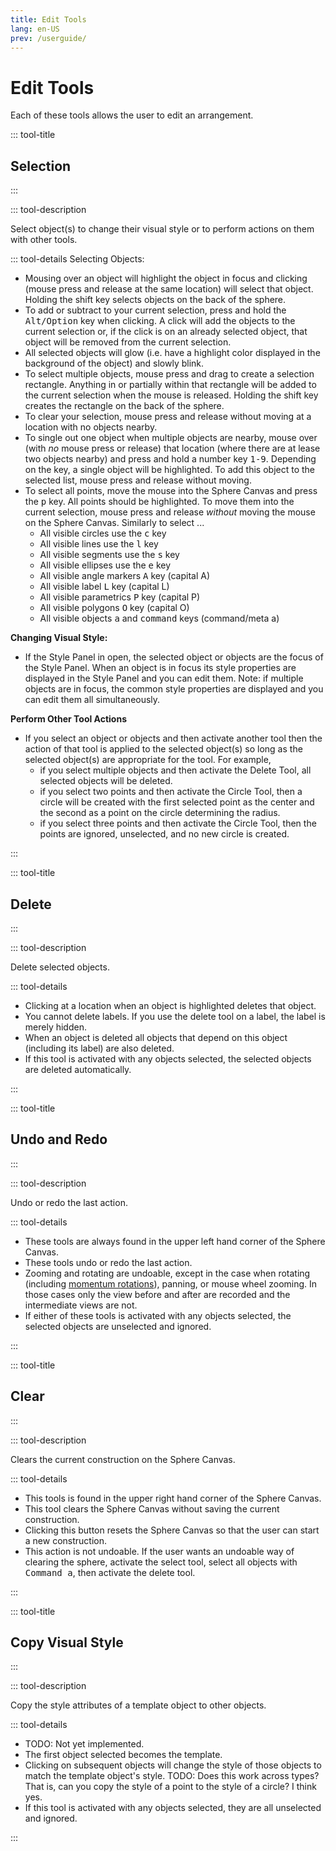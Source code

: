 ```yaml
---
title: Edit Tools
lang: en-US
prev: /userguide/
---
```


# Edit Tools

Each of these tools allows the user to edit an arrangement.

::: tool-title

## Selection <IconBase icon-name="select" />

:::

::: tool-description

Select object(s) to change their visual style or to perform actions on them with other tools.

::: tool-details Selecting Objects:

- Mousing over an object will highlight the object in focus and clicking (mouse press and release at the same location) will select that object. Holding the shift key selects objects on the back of the sphere.
- To add or subtract to your current selection, press and hold the <kbd>Alt/Option</kbd> key when clicking. A click will add the objects to the current selection or, if the click is on an already selected object, that object will be removed from the current selection.
- All selected objects will glow (i.e. have a highlight color displayed in the background of the object) and slowly blink.
- To select multiple objects, mouse press and drag to create a selection rectangle. Anything in or partially within that rectangle will be added to the current selection when the mouse is released. Holding the shift key creates the rectangle on the back of the sphere.
- To clear your selection, mouse press and release without moving at a location with no objects nearby.
- To single out one object when multiple objects are nearby, mouse over (with _no_ mouse press or release) that location (where there are at lease two objects nearby) and press and hold a number key <kbd>1-9</kbd>. Depending on the key, a single object will be highlighted. To add this object to the selected list, mouse press and release without moving.
- To select all points, move the mouse into the Sphere Canvas and press the <kbd>p</kbd> key. All points should be highlighted. To move them into the current selection, mouse press and release _without_ moving the mouse on the Sphere Canvas. Similarly to select ...
  - All visible circles use the <kbd>c</kbd> key
  - All visible lines use the <kbd>l</kbd> key
  - All visible segments use the <kbd>s</kbd> key
  - All visible ellipses use the <kbd>e</kbd> key
  - All visible angle markers <kbd>A</kbd> key (capital A)
  - All visible label <kbd>L</kbd> key (capital L)
  - All visible parametrics <kbd>P</kbd> key (capital P)
  - All visible polygons <kbd>O</kbd> key (capital O)
  - All visible objects <kbd>a</kbd> and <kbd>command</kbd> keys (command/meta a)

**Changing Visual Style:**

- If the Style Panel in open, the selected object or objects are the focus of the Style Panel. When an object is in focus its style properties are displayed in the Style Panel and you can edit them. Note: if multiple objects are in focus, the common style properties are displayed and you can edit them all simultaneously.

**Perform Other Tool Actions**

- If you select an object or objects and then activate another tool then the action of that tool is applied to the selected object(s) so long as the selected object(s) are appropriate for the tool. For example,
  - if you select multiple objects and then activate the Delete Tool, all selected objects will be deleted.
  - if you select two points and then activate the Circle Tool, then a circle will be created with the first selected point as the center and the second as a point on the circle determining the radius.
  - if you select three points and then activate the Circle Tool, then the points are ignored, unselected, and no new circle is created.

:::

::: tool-title

## Delete <IconBase icon-name="delete" />

:::

::: tool-description

Delete selected objects.

::: tool-details

- Clicking at a location when an object is highlighted deletes that object.
- You cannot delete labels. If you use the delete tool on a label, the label is merely hidden.
- When an object is deleted all objects that depend on this object (including its label) are also deleted.
- If this tool is activated with any objects selected, the selected objects are deleted automatically.

:::

::: tool-title

## Undo <IconBase icon-name="undo" /> and Redo <IconBase icon-name="redo" />

:::

::: tool-description

Undo or redo the last action.

::: tool-details

- These tools are always found in the upper left hand corner of the Sphere Canvas.
- These tools undo or redo the last action.
- Zooming and rotating are undoable, except in the case when rotating (including [momentum rotations](/userguide/titlebar.html#global-settings)), panning, or mouse wheel zooming. In those cases only the view before and after are recorded and the intermediate views are not.
- If either of these tools is activated with any objects selected, the selected objects are unselected and ignored.

:::

::: tool-title

## Clear <IconBase icon-name="clearConstruction" />

:::

::: tool-description

Clears the current construction on the Sphere Canvas.

::: tool-details

- This tools is found in the upper right hand corner of the Sphere Canvas.
- This tool clears the Sphere Canvas without saving the current construction.
- Clicking this button resets the Sphere Canvas so that the user can start a new construction.
- This action is not undoable. If the user wants an undoable way of clearing the sphere, activate the select tool, select all objects with <kbd>Command a</kbd>, then activate the delete tool.

:::

::: tool-title

## Copy Visual Style

:::

::: tool-description

Copy the style attributes of a template object to other objects.

::: tool-details

- TODO: Not yet implemented.
- The first object selected becomes the template.
- Clicking on subsequent objects will change the style of those objects to match the template object's style. TODO: Does this work across types? That is, can you copy the style of a point to the style of a circle? I think yes.
- If this tool is activated with any objects selected, they are all unselected and ignored.

:::
